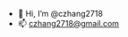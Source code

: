- 👋 Hi, I’m @czhang2718
- 📫 czhang2718@gmail.com

<!---
czhang2718/czhang2718 is a ✨ special ✨ repository because its `README.md` (this file) appears on your GitHub profile.
You can click the Preview link to take a look at your changes.
--->
